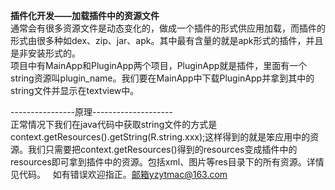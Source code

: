 **插件化开发——加载插件中的资源文件**  
通常会有很多资源文件是动态变化的，做成一个插件的形式供应用加载，而插件的形式由很多种如dex、zip、jar、apk。其中最有含量的就是apk形式的插件，并且是非安装形式的。  
项目中有MainApp和PluginApp两个项目，PluginApp就是插件，里面有一个string资源叫plugin_name。我们要在MainApp中下载PluginApp并拿到其中的string文件并显示在textview中。  
  
----------------原理--------------------  
正常情况下我们在java代码中获取string文件的方式是context.getResources().getString(R.string.xxx);这样得到的就是笨应用中的资源。我们只需要把context.getResources()得到的resources变成插件中的resources即可拿到插件中的资源。包括xml、图片等res目录下的所有资源。详情见代码。  
如有错误欢迎指正。邮箱yzytmac@163.com
